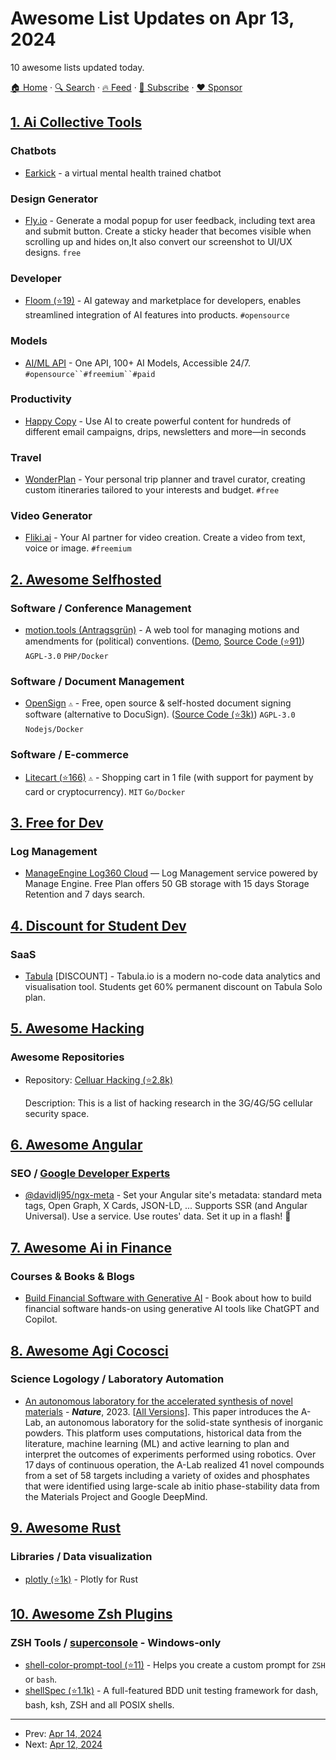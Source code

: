 # Awesome List Updates on Apr 13, 2024

10 awesome lists updated today.

[🏠 Home](/README.md) · [🔍 Search](https://www.trackawesomelist.com/search/) · [🔥 Feed](https://www.trackawesomelist.com/rss.xml) · [📮 Subscribe](https://trackawesomelist.us17.list-manage.com/subscribe?u=d2f0117aa829c83a63ec63c2f&id=36a103854c) · [❤️  Sponsor](https://github.com/sponsors/theowenyoung)



## [1. Ai Collective Tools](/content/Hyraze/ai-collective-tools/README.md)

### Chatbots

*   [Earkick](https://earkick.com/chat) - a virtual mental health trained chatbot

### Design Generator

*   [Fly.io](https://openui.fly.dev/ai/) - Generate a modal popup for user feedback, including text area and submit button. Create a sticky header that becomes visible when scrolling up and hides on,It also convert our screenshot to UI/UX designs. `free`

### Developer

*   [Floom (⭐19)](https://github.com/FloomAI/Floom) - AI gateway and marketplace for developers, enables streamlined integration of AI features into products. `#opensource`

### Models

*   [AI/ML API](https://aimlapi.com) - One API, 100+ AI Models, Accessible 24/7. `#opensource``#freemium``#paid`

### Productivity

*   [Happy Copy](https://www.hoppycopy.co/) - Use AI to create powerful content for hundreds of different email campaigns, drips, newsletters and more—in seconds

### Travel

*   [WonderPlan](https://wonderplan.ai/) - Your personal trip planner and travel curator, creating custom itineraries tailored to your interests and budget. `#free`

### Video Generator

*   [Fliki.ai](https://fliki.ai/) - Your AI partner for video creation. Create a video from text, voice or image. `#freemium`

## [2. Awesome Selfhosted](/content/awesome-selfhosted/awesome-selfhosted/README.md)

### Software / Conference Management

*   [motion.tools (Antragsgrün)](https://motion.tools/) - A web tool for managing motions and amendments for (political) conventions. ([Demo](https://sandbox.motion.tools/createsite), [Source Code (⭐91)](https://github.com/CatoTH/antragsgruen)) `AGPL-3.0` `PHP/Docker`

### Software / Document Management

*   [OpenSign](https://www.opensignlabs.com) `⚠` - Free, open source & self-hosted document signing software (alternative to DocuSign). ([Source Code (⭐3k)](https://github.com/opensignlabs/opensign)) `AGPL-3.0` `Nodejs/Docker`

### Software / E-commerce

*   [Litecart (⭐166)](https://github.com/shurco/litecart) `⚠` - Shopping cart in 1 file (with support for payment by card or cryptocurrency). `MIT` `Go/Docker`

## [3. Free for Dev](/content/ripienaar/free-for-dev/README.md)

### Log Management

*   [ManageEngine Log360 Cloud](https://www.manageengine.com/cloud-siem/) — Log Management service powered by Manage Engine. Free Plan offers 50 GB storage with 15 days Storage Retention and 7 days search.

## [4. Discount for Student Dev](/content/AchoArnold/discount-for-student-dev/README.md)

### SaaS

*   [Tabula](https://docs.tabula.io/getting-started/plans-and-subscriptions/tabula-for-education) \[DISCOUNT] - Tabula.io is a modern no-code data analytics and visualisation tool. Students get 60% permanent discount on Tabula Solo plan.

## [5. Awesome Hacking](/content/Hack-with-Github/Awesome-Hacking/README.md)

### Awesome Repositories

- Repository: [Celluar Hacking (⭐2.8k)](https://github.com/W00t3k/Awesome-Cellular-Hacking)

  Description: This is a list of hacking research in the 3G/4G/5G cellular security space.



## [6. Awesome Angular](/content/PatrickJS/awesome-angular/README.md)

### SEO / [Google Developer Experts](https://developers.google.com/experts/all/technology/web-technologies)

*   [@davidlj95/ngx-meta](https://ngx-meta.dev) - Set your Angular site's metadata: standard meta tags, Open Graph, X Cards, JSON-LD, ... Supports SSR (and Angular Universal). Use a service. Use routes' data. Set it up in a flash! 🚀

## [7. Awesome Ai in Finance](/content/georgezouq/awesome-ai-in-finance/README.md)

### Courses & Books & Blogs

*   [Build Financial Software with Generative AI](https://www.manning.com/books/build-financial-software-with-generative-ai?ar=false\&lpse=B&) - Book about how to build financial software hands-on using generative AI tools like ChatGPT and Copilot.

## [8. Awesome Agi Cocosci](/content/YuzheSHI/awesome-agi-cocosci/README.md)

### Science Logology / Laboratory Automation

*   [An autonomous laboratory for the accelerated synthesis of novel materials](https://www.nature.com/articles/s41586-023-06734-w) - ***Nature***, 2023. \[[All Versions](https://scholar.google.com/scholar?cluster=17944003281308189532)]. This paper introduces the A-Lab, an autonomous laboratory for the solid-state synthesis of inorganic powders. This platform uses computations, historical data from the literature, machine learning (ML) and active learning to plan and interpret the outcomes of experiments performed using robotics. Over 17 days of continuous operation, the A-Lab realized 41 novel compounds from a set of 58 targets including a variety of oxides and phosphates that were identified using large-scale ab initio phase-stability data from the Materials Project and Google DeepMind.

## [9. Awesome Rust](/content/rust-unofficial/awesome-rust/README.md)

### Libraries / Data visualization

*   [plotly (⭐1k)](https://github.com/plotly/plotly.rs) - Plotly for Rust

## [10. Awesome Zsh Plugins](/content/unixorn/awesome-zsh-plugins/README.md)

### ZSH Tools / [superconsole](https://github.com/alexchmykhalo/superconsole) - Windows-only

*   [shell-color-prompt-tool (⭐11)](https://github.com/kyletimmermans/shell-color-prompt-tool) - Helps you create a custom prompt for `ZSH` or `bash`.
*   [shellSpec (⭐1.1k)](https://github.com/shellspec/shellspec) - A full-featured BDD unit testing framework for dash, bash, ksh, ZSH and all POSIX shells.

---

- Prev: [Apr 14, 2024](/content/2024/04/14/README.md)
- Next: [Apr 12, 2024](/content/2024/04/12/README.md)